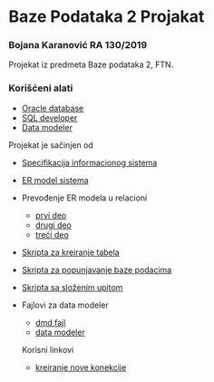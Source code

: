 # Baze Podataka 2 Projakat

### Bojana Karanović RA 130/2019

Projekat iz predmeta Baze podataka 2, FTN.

### Korišćeni alati
- [Oracle database](https://www.oracle.com/database/technologies/oracle-database-software-downloads.html)
- [SQL developer](https://www.oracle.com/database/sqldeveloper/technologies/download/)
- [Data modeler](https://www.oracle.com/database/sqldeveloper/technologies/sql-data-modeler/)


Projekat je sačinjen od
- [Specifikacija informacionog sistema](https://github.com/BojanaKaranovic/bazePodataka2Projakat/blob/main/baze2_projekat_Bojana_Karanovic_RA130_2019/Specifikacija%20informacionog%20sistema%20firme%20koja%20se%20bavi%20koznom%20galanterijom.pdf) 
- [ER model sistema](https://github.com/BojanaKaranovic/bazePodataka2Projakat/blob/main/baze2_projekat_Bojana_Karanovic_RA130_2019/erDiagram.jpg) 
- Prevođenje ER modela u relacioni 
  - [prvi deo](https://github.com/BojanaKaranovic/bazePodataka2Projakat/blob/main/baze2_projekat_Bojana_Karanovic_RA130_2019/Prevodjenje1.jpg)
  - [drugi deo](https://github.com/BojanaKaranovic/bazePodataka2Projakat/blob/main/baze2_projekat_Bojana_Karanovic_RA130_2019/Prevodjenje2.jpg)
  - [treći deo](https://github.com/BojanaKaranovic/bazePodataka2Projakat/blob/main/baze2_projekat_Bojana_Karanovic_RA130_2019/Prevodjenje3.jpg)
- [Skripta za kreiranje tabela](https://github.com/BojanaKaranovic/bazePodataka2Projakat/blob/main/baze2_projekat_Bojana_Karanovic_RA130_2019/kreiranjeTabela.sql)
- [Skripta za popunjavanje baze podacima](https://github.com/BojanaKaranovic/bazePodataka2Projakat/blob/main/baze2_projekat_Bojana_Karanovic_RA130_2019/popunjavanjeBaze.sql)
- [Skripta sa složenim upitom](https://github.com/BojanaKaranovic/bazePodataka2Projakat/blob/main/baze2_projekat_Bojana_Karanovic_RA130_2019/slozeniUpit.sql) 
- Fajlovi za data modeler
  - [dmd fajl](https://github.com/BojanaKaranovic/bazePodataka2Projakat/blob/main/baze2_projekat_Bojana_Karanovic_RA130_2019/dataModeler1.dmd)
  - [data modeler](https://github.com/BojanaKaranovic/bazePodataka2Projakat/tree/main/baze2_projekat_Bojana_Karanovic_RA130_2019/dataModeler1)
  
  Korisni linkovi
    - [kreiranje nove konekcije](https://www.youtube.com/watch?v=58V-w3buWm4&ab_channel=ChituOkoli)
